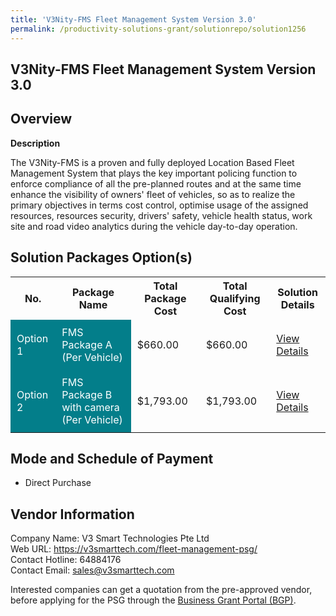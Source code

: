 ```yaml
---
title: 'V3Nity-FMS Fleet Management System Version 3.0'
permalink: /productivity-solutions-grant/solutionrepo/solution1256
---
```


## V3Nity-FMS Fleet Management System Version 3.0

## Overview

**Description**

The V3Nity-FMS is a proven and fully deployed Location Based Fleet Management System that plays the key important policing function to enforce compliance of all the pre-planned routes and at the same time enhance the visibility of owners' fleet of vehicles, so as to realize the primary objectives in terms cost control, optimise usage of the assigned resources, resources security, drivers' safety, vehicle health status, work site and road video analytics during the vehicle day-to-day operation.

## Solution Packages Option(s)

<table>
<tr>
<th><b>No.</b></th>
<th><b>Package Name</b></th>
<th><b>Total Package Cost</b></th>
<th><b>Total Qualifying Cost</b></th>
<th><b>Solution Details</b></th>
</tr>
<tr>
<td style='padding: 10px; background-color: #037E8A; color: #FFFFFF;'>Option 1</td>
<td style='padding: 10px; background-color: #037E8A; color: #FFFFFF;'>FMS Package A (Per Vehicle)</td>
<td style='padding: 10px;'>$660.00</td>
<td style='padding: 10px;'>$660.00</td>
<td style='padding: 10px;'><a href='/images/psg/V3_20220438_Desensitised_Annex_3_Part_1.pdf' target='_blank'>View Details</a></td>
</tr>
<tr>
<td style='padding: 10px; background-color: #037E8A; color: #FFFFFF;'>Option 2</td>
<td style='padding: 10px; background-color: #037E8A; color: #FFFFFF;'>FMS Package B with camera (Per Vehicle)</td>
<td style='padding: 10px;'>$1,793.00</td>
<td style='padding: 10px;'>$1,793.00</td>
<td style='padding: 10px;'><a href='/images/psg/V3_20220438_Desensitised_Annex_3_Part_2.pdf' target='_blank'>View Details</a></td>
</tr>
</table>

## Mode and Schedule of Payment

 - Direct Purchase

## Vendor Information

 Company Name: V3 Smart Technologies Pte Ltd<br>Web URL: https://v3smarttech.com/fleet-management-psg/ <br>Contact Hotline: 64884176 <br>Contact Email: sales@v3smarttech.com <br>

Interested companies can get a quotation from the pre-approved vendor, before applying for the PSG through the <a href='https://www.businessgrants.gov.sg/' target='_blank' rel='noopener'>Business Grant Portal (BGP)</a>.

<script src="/jquery/resize-tables.js"></script>
